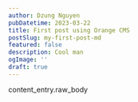 ```yaml
---
author: Dzung Nguyen
pubDatetime: 2023-03-22
title: First post using Orange CMS
postSlug: my-first-post-md
featured: false
description: Cool man
ogImage: ''
draft: true
---
```

content_entry.raw_body
